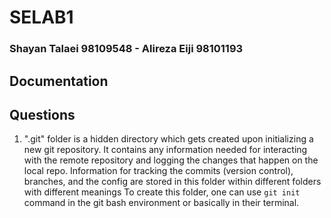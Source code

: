 # SELAB1
### Shayan Talaei 98109548 - Alireza Eiji 98101193

## Documentation

## Questions
1. ".git" folder is a hidden directory which gets created upon initializing a new git repository. It contains any information needed for interacting with the remote repository and logging the changes that happen on the local repo. Information for tracking the commits (version control), branches, and the config are stored in this folder within different folders with different meanings
To create this folder, one can use `git init` command in the git bash environment or basically in their terminal.
